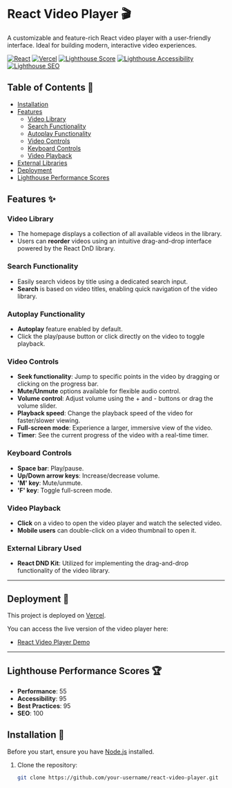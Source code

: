 # React Video Player 🎬

A customizable and feature-rich React video player with a user-friendly interface. Ideal for building modern, interactive video experiences.

[![React](https://img.shields.io/badge/React-%23202324?style=flat&logo=react&logoColor=61DAFB)](https://reactjs.org/)
[![Vercel](https://img.shields.io/badge/Deployed_on-Vercel-000000?style=flat&logo=vercel&logoColor=white)](https://vercel.com)
[![Lighthouse Score](https://img.shields.io/badge/Lighthouse_Performance-55-red?style=flat)](https://github.com/GoogleChrome/lighthouse)
[![Lighthouse Accessibility](https://img.shields.io/badge/Lighthouse_Accessibility-95-green?style=flat)](https://github.com/GoogleChrome/lighthouse)
[![Lighthouse SEO](https://img.shields.io/badge/Lighthouse_SEO-100-brightgreen?style=flat)](https://github.com/GoogleChrome/lighthouse)

## Table of Contents 📑

- [Installation](#installation)
- [Features](#features)
  - [Video Library](#video-library)
  - [Search Functionality](#search-functionality)
  - [Autoplay Functionality](#autoplay-functionality)
  - [Video Controls](#video-controls)
  - [Keyboard Controls](#keyboard-controls)
  - [Video Playback](#video-playback)
- [External Libraries](#external-libraries)
- [Deployment](#deployment)
- [Lighthouse Performance Scores](#lighthouse-performance-scores)

## Features ✨

### Video Library

- The homepage displays a collection of all available videos in the library.
- Users can **reorder** videos using an intuitive drag-and-drop interface powered by the React DnD library.

### Search Functionality

- Easily search videos by title using a dedicated search input.
- **Search** is based on video titles, enabling quick navigation of the video library.

### Autoplay Functionality

- **Autoplay** feature enabled by default.
- Click the play/pause button or click directly on the video to toggle playback.

### Video Controls

- **Seek functionality**: Jump to specific points in the video by dragging or clicking on the progress bar.
- **Mute/Unmute** options available for flexible audio control.
- **Volume control**: Adjust volume using the + and - buttons or drag the volume slider.
- **Playback speed**: Change the playback speed of the video for faster/slower viewing.
- **Full-screen mode**: Experience a larger, immersive view of the video.
- **Timer**: See the current progress of the video with a real-time timer.

### Keyboard Controls

- **Space bar**: Play/pause.
- **Up/Down arrow keys**: Increase/decrease volume.
- **'M' key**: Mute/unmute.
- **'F' key**: Toggle full-screen mode.

### Video Playback

- **Click** on a video to open the video player and watch the selected video.
- **Mobile users** can double-click on a video thumbnail to open it.

### External Library Used

- **React DND Kit**: Utilized for implementing the drag-and-drop functionality of the video library.

---

## Deployment 🚀

This project is deployed on [Vercel](https://vercel.com).

You can access the live version of the video player here:

- [React Video Player Demo](https://react-video-player-rosy.vercel.app/)

---

## Lighthouse Performance Scores 🏆

- **Performance**: 55
- **Accessibility**: 95
- **Best Practices**: 95
- **SEO**: 100

## Installation 🔧

Before you start, ensure you have [Node.js](https://nodejs.org/) installed.

1. Clone the repository:

   ```bash
   git clone https://github.com/your-username/react-video-player.git
